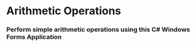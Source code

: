 # Arithmetic Operations
### Perform simple arithmetic operations using this C# Windows Forms Application
